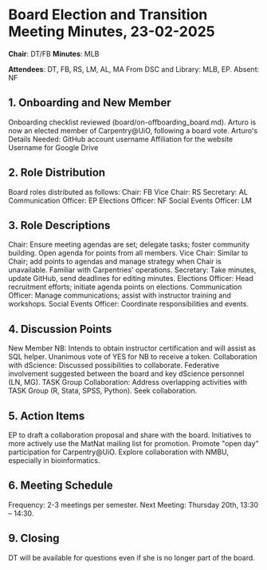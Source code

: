 # Board Election and Transition Meeting Minutes, 23-02-2025

**Chair**: DT/FB
**Minutes**: MLB

**Attendees**: DT, FB, RS, LM, AL, MA From DSC and Library: MLB, EP. Absent: NF
    

## 1. Onboarding and New Member

Onboarding checklist reviewed (board/on-offboarding_board.md).
Arturo is now an elected member of Carpentry@UiO, following a board vote.
Arturo's Details Needed:
GitHub account username
Affiliation for the website
Username for Google Drive

## 2. Role Distribution

Board roles distributed as follows:
Chair: FB
Vice Chair: RS
Secretary: AL
Communication Officer: EP
Elections Officer: NF
Social Events Officer: LM

## 3. Role Descriptions
Chair: Ensure meeting agendas are set; delegate tasks; foster community building. Open agenda for points from all members.
Vice Chair: Similar to Chair; add points to agendas and manage strategy when Chair is unavailable. Familiar with Carpentries' operations.
Secretary: Take minutes, update GitHub, send deadlines for editing minutes.
Elections Officer: Head recruitment efforts; initiate agenda points on elections.
Communication Officer: Manage communications; assist with instructor training and workshops.
Social Events Officer: Coordinate responsibilities and events.

## 4. Discussion Points

New Member NB: Intends to obtain instructor certification and will assist as SQL helper. Unanimous vote of YES for NB to receive a token.
Collaboration with dScience: Discussed possibilities to collaborate. Federative involvement suggested between the board and key dScience personnel (LN, MG).
TASK Group Collaboration: Address overlapping activities with TASK Group (R, Stata, SPSS, Python). Seek collaboration.

## 5. Action Items

EP to draft a collaboration proposal and share with the board.
Initiatives to more actively use the MatNat mailing list for promotion.
Promote "open day" participation for Carpentry@UiO.
Explore collaboration with NMBU, especially in bioinformatics.

## 6. Meeting Schedule

Frequency: 2-3 meetings per semester.
Next Meeting: Thursday 20th, 13:30 – 14:30.

## 9. Closing

DT will be available for questions even if she is no longer part of the board.

